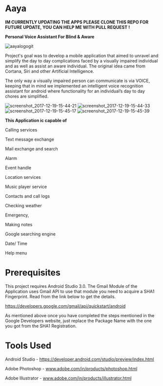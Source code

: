 # Aaya
**IM CURRENTLY UPDATING THE APPS PLEASE CLONE THIS REPO FOR FUTURE UPDATE, YOU CAN HELP ME WITH PULL REQUEST !**


**Personal Voice Assistant For Blind & Aware**

   ![aayalogogit](https://user-images.githubusercontent.com/26801020/34158538-dac784a6-e4eb-11e7-95fe-e94a263cc0e1.png)


Project's goal was to develop a mobile application that aimed to unravel and simplify the day to day complications faced
by a visually impaired individual and as well as assist an aware individual.
The original idea came from Cortana, Siri and other Artificial Intelligence.

The only way a visually impaired person can communicate is via VOICE,
keeping that in mind we implemented an intelligent voice recognition assistant for android where functionality for an individual’s
day to day chores are simplified.



![screenshot_2017-12-19-15-44-21](https://user-images.githubusercontent.com/26801020/34509698-161a5aa0-f073-11e7-9ade-417427f62e33.png)   ![screenshot_2017-12-19-15-44-33](https://user-images.githubusercontent.com/26801020/34509816-35a13474-f074-11e7-831a-ade3da4b8796.png)   ![screenshot_2017-12-19-15-45-17](https://user-images.githubusercontent.com/26801020/34509822-494cb03e-f074-11e7-8426-5723c6ea5a6f.png)   ![screenshot_2017-12-19-15-45-39](https://user-images.githubusercontent.com/26801020/34509826-59a94b7c-f074-11e7-9a66-f7545c920859.png)



**This Application ic capable of**

Calling services


Text message exchange


Mail exchange and search


Alarm


Event handle


Location services


Music player service


Contacts and call logs


Checking weather


Emergency,


Making notes


Google searching engine


Date/ Time


Help menu


# Prerequisites
This project requires Android Studio 3.0. The Gmail Module of the Application uses Gmail API to use that module you need to acquire a SHA1 Fingerprint. Read from the link below to get the details.

https://developers.google.com/gmail/api/quickstart/android

As mentioned above once you have completed the steps mentioned in the Google Developers website, just replace the Package Name with the one you got from the SHA1 Registration.

# Tools Used
Android Studio - https://developer.android.com/studio/preview/index.html

Adobe Photoshop - www.adobe.com/in/products/photoshop.html

Adobe Illustrator - www.adobe.com/in/products/illustrator.html
